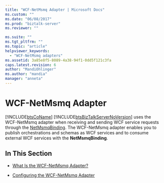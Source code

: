 ```yaml
---
title: "WCF-NetMsmq Adapter | Microsoft Docs"
ms.custom: ""
ms.date: "06/08/2017"
ms.prod: "biztalk-server"
ms.reviewer: ""

ms.suite: ""
ms.tgt_pltfrm: ""
ms.topic: "article"
helpviewer_keywords:
  - "WCF-NetMsmq adapters"
ms.assetid: 3a85e8f5-8089-4a38-94f1-0dd5f121c3fa
caps.latest.revision: 6
author: "MandiOhlinger"
ms.author: "mandia"
manager: "anneta"
---
```

# WCF-NetMsmq Adapter
[!INCLUDE[btsCoName](../includes/btsconame-md.md)] [!INCLUDE[btsBizTalkServerNoVersion](../includes/btsbiztalkservernoversion-md.md)] uses the WCF-NetMsmq adapter when receiving and sending WCF service requests through the [NetMsmqBinding](https://go.microsoft.com/fwlink/?LinkId=82589). The WCF-NetMsmq adapter enables you to publish orchestrations and schemas as WCF services and to consume external WCF services with the **NetMsmqBinding**.

## In This Section

-   [What Is the WCF-NetMsmq Adapter?](../core/what-is-the-wcf-netmsmq-adapter.md)

-   [Configuring the WCF-NetMsmq Adapter](../core/configuring-the-wcf-netmsmq-adapter.md)
